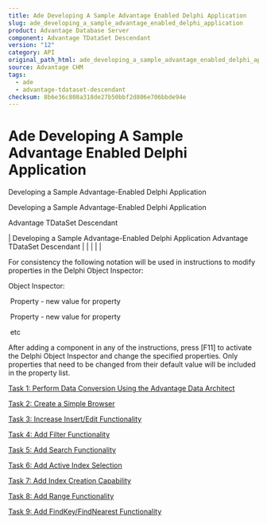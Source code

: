 ```yaml
---
title: Ade Developing A Sample Advantage Enabled Delphi Application
slug: ade_developing_a_sample_advantage_enabled_delphi_application
product: Advantage Database Server
component: Advantage TDataSet Descendant
version: "12"
category: API
original_path_html: ade_developing_a_sample_advantage_enabled_delphi_application.htm
source: Advantage CHM
tags:
  - ade
  - advantage-tdataset-descendant
checksum: 8b6e36c808a318de27b50bbf2d806e706bbde94e
---
```


# Ade Developing A Sample Advantage Enabled Delphi Application

Developing a Sample Advantage-Enabled Delphi Application

Developing a Sample Advantage-Enabled Delphi Application

Advantage TDataSet Descendant

| Developing a Sample Advantage-Enabled Delphi Application  Advantage TDataSet Descendant |  |  |  |  |

For consistency the following notation will be used in instructions to modify properties in the Delphi Object Inspector:

Object Inspector:

 Property - new value for property

 Property - new value for property

 etc

After adding a component in any of the instructions, press [F11] to activate the Delphi Object Inspector and change the specified properties. Only properties that need to be changed from their default value will be included in the property list.

[Task 1: Perform Data Conversion Using the Advantage Data Architect](ade_task_1_perform_data_conversion_using_the_advantage_data_architect.md)

[Task 2: Create a Simple Browser](ade_task_2_create_a_simple_browser.md)

[Task 3: Increase Insert/Edit Functionality](ade_task_3_increase_insert_edit_functionality.md)

[Task 4: Add Filter Functionality](ade_task_4_add_filter_functionality.md)

[Task 5: Add Search Functionality](ade_task_5_add_search_functionality.md)

[Task 6: Add Active Index Selection](ade_task_6_add_active_index_selection.md)

[Task 7: Add Index Creation Capability](ade_task_7_add_index_creation_capability.md)

[Task 8: Add Range Functionality](ade_task_8_add_range_functionality.md)

[Task 9: Add FindKey/FindNearest Functionality](ade_task_9_add_findkey_findnearest_functionality.md)
